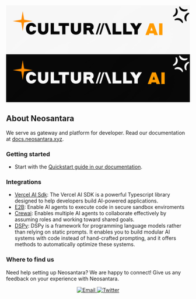 ![Neosantara Public Preview Light](/assets/neosantara-white.png#gh-light-mode-only)
![Neosantara Public Preview Dark](/assets/neosantara-dark.png#gh-dark-mode-only)

## About Neosantara

We serve as gateway and platform for developer. Read our documentation at [docs.neosantara.xyz](https://docs.neosantara.xyz).

<h3>Getting started</h3>

- Start with the [Quickstart guide in our documentation](https://neosantara.xyz/api-reference/quickstart).

<h3>Integrations</h3>

- [Vercel AI Sdk](https://docs.neosantara.xyz/en/using-neosantara-with-vercels-ai-sdk): The Vercel AI SDK is a powerful Typescript library designed to help developers build AI-powered applications. 
- [E2B](https://docs.neosantara.xyz/en/e2b): Enable AI agents to execute code in secure sandbox enviroments
- [Crewai](https://docs.neosantara.xyz/en/crewai): Enables multiple AI agents to collaborate effectively by assuming roles and working toward shared goals.
- [DSPy](https://docs.neosantara.xyz/en/dspy): DSPy is a framework for programming language models rather than relying on static prompts. It enables you to build modular AI systems with code instead of hand-crafted prompting, and it offers methods to automatically optimize these systems.

<h3>Where to find us</h3>

Need help setting up Neosantara? We are happy to connect! Give us any feedback on your experience with Neosantara. 
<div align='center'>
<a href="mailto:halo@neosantara.xyz" target="_blank">
<img src="https://img.shields.io/badge/Email-halo@neosantara.xyz-red?style=for-the-badge&logo=gmail&logoColor=white" alt="Email" style="margin-bottom: 5px;"/>
</a>
<a href="https://x.com/NeosantaraAI" target="_blank">
<img src="https://img.shields.io/badge/x (twitter)-%2300acee.svg?color=000000&style=for-the-badge&logo=x&logoColor=white" alt=Twitter style="margin-bottom: 5px;"/></a> 
</div align='center'>

</li>

<br>

